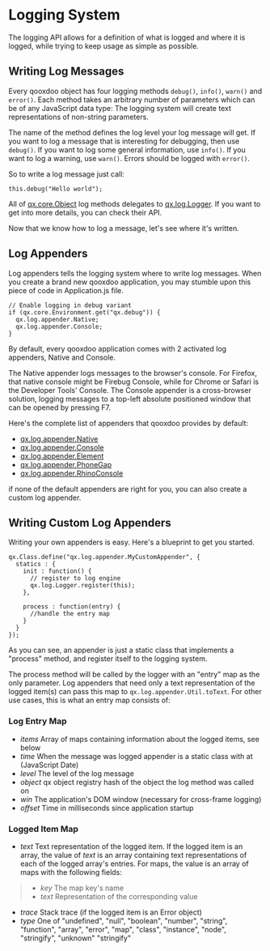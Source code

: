 Logging System
==============

The logging API allows for a definition of what is logged and where it is logged, while trying to keep usage as simple as possible.

Writing Log Messages
--------------------

Every qooxdoo object has four logging methods `debug()`, `info()`, `warn()` and `error()`. Each method takes an arbitrary number of parameters which can be of any JavaScript data type: The logging system will create text representations of non-string parameters.

The name of the method defines the log level your log message will get. If you want to log a message that is interesting for debugging, then use `debug()`. If you want to log some general information, use `info()`. If you want to log a warning, use `warn()`. Errors should be logged with `error()`.

So to write a log message just call:

    this.debug("Hello world");

All of [qx.core.Object](http://demo.qooxdoo.org/current/apiviewer/#qx.core.Object) log methods delegates to [qx.log.Logger](http://demo.qooxdoo.org/current/apiviewer/#qx.log.Logger). If you want to get into more details, you can check their API.

Now that we know how to log a message, let's see where it's written.

Log Appenders
-------------

Log appenders tells the logging system where to write log messages. When you create a brand new qooxdoo application, you may stumble upon this piece of code in Application.js file.

    // Enable logging in debug variant
    if (qx.core.Environment.get("qx.debug")) {
      qx.log.appender.Native;
      qx.log.appender.Console;
    }

By default, every qooxdoo application comes with 2 activated log appenders, Native and Console.

The Native appender logs messages to the browser's console. For Firefox, that native console might be Firebug Console, while for Chrome or Safari is the Developer Tools' Console. The Console appender is a cross-browser solution, logging messages to a top-left absolute positioned window that can be opened by pressing F7.

Here's the complete list of appenders that qooxdoo provides by default:

-   [qx.log.appender.Native](http://demo.qooxdoo.org/current/apiviewer/#qx.log.appender.Native)
-   [qx.log.appender.Console](http://demo.qooxdoo.org/current/apiviewer/#qx.log.appender.Console)
-   [qx.log.appender.Element](http://demo.qooxdoo.org/current/apiviewer/#qx.log.appender.Element)
-   [qx.log.appender.PhoneGap](http://demo.qooxdoo.org/current/apiviewer/#qx.log.appender.PhoneGap)
-   [qx.log.appender.RhinoConsole](http://demo.qooxdoo.org/current/apiviewer/#qx.log.appender.RhinoConsole)

if none of the default appenders are right for you, you can also create a custom log appender.

Writing Custom Log Appenders
----------------------------

Writing your own appenders is easy. Here's a blueprint to get you started.

    qx.Class.define("qx.log.appender.MyCustomAppender", {
      statics : {
        init : function() {
          // register to log engine
          qx.log.Logger.register(this);
        },

        process : function(entry) {
          //handle the entry map
        }
      }
    });

As you can see, an appender is just a static class that implements a "process" method, and register itself to the logging system.

The process method will be called by the logger with an "entry" map as the only parameter. Log appenders that need only a text representation of the logged item(s) can pass this map to `qx.log.appender.Util.toText`. For other use cases, this is what an entry map consists of:

### Log Entry Map

-   *items* Array of maps containing information about the logged items, see below
-   *time* When the message was logged appender is a static class with at (JavaScript Date)
-   *level* The level of the log message
-   *object* qx object registry hash of the object the log method was called on
-   *win* The application's DOM window (necessary for cross-frame logging)
-   *offset* Time in milliseconds since application startup

### Logged Item Map

-   *text* Text representation of the logged item. If the logged item is an array, the value of *text* is an array containing text representations of each of the logged array's entries. For maps, the value is an array of maps with the following fields:

> -   *key* The map key's name
> -   *text* Representation of the corresponding value

-   *trace* Stack trace (if the logged item is an Error object)
-   *type* One of "undefined", "null", "boolean", "number", "string", "function", "array", "error", "map", "class", "instance", "node", "stringify", "unknown" "stringify"

